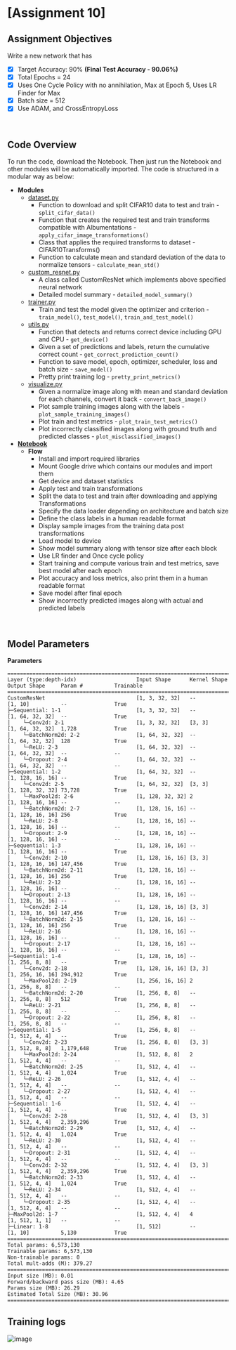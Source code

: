 # [Assignment 10]

## Assignment Objectives

Write a new network that has

- [x] Target Accuracy: 90% **(Final Test Accuracy - 90.06%)**
- [x] Total Epochs = 24
- [x] Uses One Cycle Policy with no annihilation, Max at Epoch 5, Uses LR Finder for Max
- [x] Batch size = 512
- [x] Use ADAM, and CrossEntropyLoss

<br>

## Code Overview

To run the code, download the Notebook. Then just run the Notebook and other modules will be automatically imported. The code is structured in a modular way as below:

- **Modules**
  - [dataset.py](modules/dataset.py)
    - Function to download and split CIFAR10 data to test and train - `split_cifar_data()`
    - Function that creates the required test and train transforms compatible with Albumentations - `apply_cifar_image_transformations()`
    - Class that applies the required transforms to dataset - CIFAR10Transforms()
    - Function to calculate mean and standard deviation of the data to normalize tensors - `calculate_mean_std()`
  - [custom_resnet.py](modules/custom_resnet.py)
    - A class called CustomResNet which implements above specified neural network
    - Detailed model summary - `detailed_model_summary()`
  - [trainer.py](modules/trainer.py)
    - Train and test the model given the optimizer and criterion - `train_model()`, `test_model()`, `train_and_test_model()`
  - [utils.py](modules/utils.py)
    - Function that detects and returns correct device including GPU and CPU - `get_device()`
    - Given a set of predictions and labels, return the cumulative correct count - `get_correct_prediction_count()`
    - Function to save model, epoch, optimizer, scheduler, loss and batch size - `save_model()`
    - Pretty print training log - `pretty_print_metrics()`
  - [visualize.py](modules/visualize.py)
    - Given a normalize image along with mean and standard deviation for each channels, convert it back - `convert_back_image()`
    - Plot sample training images along with the labels - `plot_sample_training_images()`
    - Plot train and test metrics - `plot_train_test_metrics()`
    - Plot incorrectly classified images along with ground truth and predicted classes - `plot_misclassified_images()`
- **[Notebook](<ERA V1 - Viraj - Assignment 10.ipynb>)**
  - **Flow**
    - Install and import required libraries
    - Mount Google drive which contains our modules and import them
    - Get device and dataset statistics
    - Apply test and train transformations
    - Split the data to test and train after downloading and applying Transformations
    - Specify the data loader depending on architecture and batch size
    - Define the class labels in a human readable format
    - Display sample images from the training data post transformations
    - Load model to device
    - Show model summary along with tensor size after each block
    - Use LR finder and Once cycle policy
    - Start training and compute various train and test metrics, save best model after each epoch
    - Plot accuracy and loss metrics, also print them in a human readable format
    - Save model after final epoch
    - Show incorrectly predicted images along with actual and predicted labels

<br>

## Model Parameters
**Parameters**

```
========================================================================================================================
Layer (type:depth-idx)                   Input Shape      Kernel Shape     Output Shape     Param #          Trainable
========================================================================================================================
CustomResNet                             [1, 3, 32, 32]   --               [1, 10]          --               True
├─Sequential: 1-1                        [1, 3, 32, 32]   --               [1, 64, 32, 32]  --               True
│    └─Conv2d: 2-1                       [1, 3, 32, 32]   [3, 3]           [1, 64, 32, 32]  1,728            True
│    └─BatchNorm2d: 2-2                  [1, 64, 32, 32]  --               [1, 64, 32, 32]  128              True
│    └─ReLU: 2-3                         [1, 64, 32, 32]  --               [1, 64, 32, 32]  --               --
│    └─Dropout: 2-4                      [1, 64, 32, 32]  --               [1, 64, 32, 32]  --               --
├─Sequential: 1-2                        [1, 64, 32, 32]  --               [1, 128, 16, 16] --               True
│    └─Conv2d: 2-5                       [1, 64, 32, 32]  [3, 3]           [1, 128, 32, 32] 73,728           True
│    └─MaxPool2d: 2-6                    [1, 128, 32, 32] 2                [1, 128, 16, 16] --               --
│    └─BatchNorm2d: 2-7                  [1, 128, 16, 16] --               [1, 128, 16, 16] 256              True
│    └─ReLU: 2-8                         [1, 128, 16, 16] --               [1, 128, 16, 16] --               --
│    └─Dropout: 2-9                      [1, 128, 16, 16] --               [1, 128, 16, 16] --               --
├─Sequential: 1-3                        [1, 128, 16, 16] --               [1, 128, 16, 16] --               True
│    └─Conv2d: 2-10                      [1, 128, 16, 16] [3, 3]           [1, 128, 16, 16] 147,456          True
│    └─BatchNorm2d: 2-11                 [1, 128, 16, 16] --               [1, 128, 16, 16] 256              True
│    └─ReLU: 2-12                        [1, 128, 16, 16] --               [1, 128, 16, 16] --               --
│    └─Dropout: 2-13                     [1, 128, 16, 16] --               [1, 128, 16, 16] --               --
│    └─Conv2d: 2-14                      [1, 128, 16, 16] [3, 3]           [1, 128, 16, 16] 147,456          True
│    └─BatchNorm2d: 2-15                 [1, 128, 16, 16] --               [1, 128, 16, 16] 256              True
│    └─ReLU: 2-16                        [1, 128, 16, 16] --               [1, 128, 16, 16] --               --
│    └─Dropout: 2-17                     [1, 128, 16, 16] --               [1, 128, 16, 16] --               --
├─Sequential: 1-4                        [1, 128, 16, 16] --               [1, 256, 8, 8]   --               True
│    └─Conv2d: 2-18                      [1, 128, 16, 16] [3, 3]           [1, 256, 16, 16] 294,912          True
│    └─MaxPool2d: 2-19                   [1, 256, 16, 16] 2                [1, 256, 8, 8]   --               --
│    └─BatchNorm2d: 2-20                 [1, 256, 8, 8]   --               [1, 256, 8, 8]   512              True
│    └─ReLU: 2-21                        [1, 256, 8, 8]   --               [1, 256, 8, 8]   --               --
│    └─Dropout: 2-22                     [1, 256, 8, 8]   --               [1, 256, 8, 8]   --               --
├─Sequential: 1-5                        [1, 256, 8, 8]   --               [1, 512, 4, 4]   --               True
│    └─Conv2d: 2-23                      [1, 256, 8, 8]   [3, 3]           [1, 512, 8, 8]   1,179,648        True
│    └─MaxPool2d: 2-24                   [1, 512, 8, 8]   2                [1, 512, 4, 4]   --               --
│    └─BatchNorm2d: 2-25                 [1, 512, 4, 4]   --               [1, 512, 4, 4]   1,024            True
│    └─ReLU: 2-26                        [1, 512, 4, 4]   --               [1, 512, 4, 4]   --               --
│    └─Dropout: 2-27                     [1, 512, 4, 4]   --               [1, 512, 4, 4]   --               --
├─Sequential: 1-6                        [1, 512, 4, 4]   --               [1, 512, 4, 4]   --               True
│    └─Conv2d: 2-28                      [1, 512, 4, 4]   [3, 3]           [1, 512, 4, 4]   2,359,296        True
│    └─BatchNorm2d: 2-29                 [1, 512, 4, 4]   --               [1, 512, 4, 4]   1,024            True
│    └─ReLU: 2-30                        [1, 512, 4, 4]   --               [1, 512, 4, 4]   --               --
│    └─Dropout: 2-31                     [1, 512, 4, 4]   --               [1, 512, 4, 4]   --               --
│    └─Conv2d: 2-32                      [1, 512, 4, 4]   [3, 3]           [1, 512, 4, 4]   2,359,296        True
│    └─BatchNorm2d: 2-33                 [1, 512, 4, 4]   --               [1, 512, 4, 4]   1,024            True
│    └─ReLU: 2-34                        [1, 512, 4, 4]   --               [1, 512, 4, 4]   --               --
│    └─Dropout: 2-35                     [1, 512, 4, 4]   --               [1, 512, 4, 4]   --               --
├─MaxPool2d: 1-7                         [1, 512, 4, 4]   4                [1, 512, 1, 1]   --               --
├─Linear: 1-8                            [1, 512]         --               [1, 10]          5,130            True
========================================================================================================================
Total params: 6,573,130
Trainable params: 6,573,130
Non-trainable params: 0
Total mult-adds (M): 379.27
========================================================================================================================
Input size (MB): 0.01
Forward/backward pass size (MB): 4.65
Params size (MB): 26.29
Estimated Total Size (MB): 30.96
========================================================================================================================

```

## Training logs

![image](https://github.com/ArunNKutty/ERAV2-Assignments/assets/4424906/be1632ca-728c-48c2-b7f8-97573e624243)


